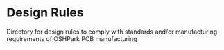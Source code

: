 # Design Rules
Directory for design rules to comply with standards and/or manufacturing requirements of OSHPark PCB manufacturing
